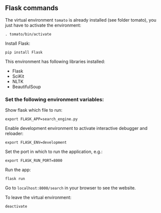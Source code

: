 ## Flask commands

The virtual environment `tomato` is already installed (see folder tomato), you just have to activate the environment:

```
. tomato/bin/activate
```

Install Flask:
```
pip install Flask
```

This environment has following libraries installed:

- Flask
- SciKit
- NLTK
- BeautifulSoup

### Set the following environment variables:

Show flask which file to run:

```
export FLASK_APP=search_engine.py
```

Enable development environment to activate interactive debugger and reloader:

```
export FLASK_ENV=development
```

Set the port in which to run the application, e.g.:

```
export FLASK_RUN_PORT=8000
```

Run the app:

```
flask run
```

Go to `localhost:8000/search` in your browser to see the website.

To leave the virtual environment:

```
deactivate
```


